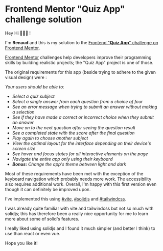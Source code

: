 # Frontend Mentor "Quiz App" challenge solution

Hey Hi 🙋🏻‍♂️ !

I'm **Renaud** and this is my solution to the [Frontend "**Quiz App**" challenge on Frontend Mentor](https://www.frontendmentor.io/challenges/frontend-quiz-app-BE7xkzXQnU).

[Frontend Mentor](https://www.frontendmentor.io/) challenges help developers improve their programming skills by building realistic projects; the "Quiz App" project is one of those.

The original requirements for this app (beside trying to adhere to the given visual design) were :

_Your users should be able to:_

- _Select a quiz subject_
- _Select a single answer from each question from a choice of four_
- _See an error message when trying to submit an answer without making a selection_
- _See if they have made a correct or incorrect choice when they submit an answer_
- _Move on to the next question after seeing the question result_
- _See a completed state with the score after the final question_
- _Play again to choose another subject_
- _View the optimal layout for the interface depending on their device's screen size_
- _See hover and focus states for all interactive elements on the page_
- _Navigate the entire app only using their keyboard_
- _**Bonus:** Change the app's theme between light and dark_

Most of these requirements have been met with the exception of the keyboard navigation which probably needs more work.
The accessibility also requires additional work.
Overall, I'm happy with this first version even though it can definitely be improved upon.

I've implemented this using [#vite](https://vitejs.dev/), [#solidjs](https://www.solidjs.com/) and [#tailwindcss](https://tailwindcss.com/).

I was already quite familiar with vite and tailwindcss but not so much with solidjs; this has therefore been a really nice opportunity for me to learn more about some of solid's features.

I really liked using solidjs and I found it much simpler (and better I think) to use than react or even vue.

Hope you like it!

